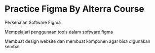 # Practice Figma By Alterra Course

Perkenalan Software Figma

Mempelajari penggunaan tools dalam software figma

Membuat design website dan membuat komponen agar bisa digunakan kembali